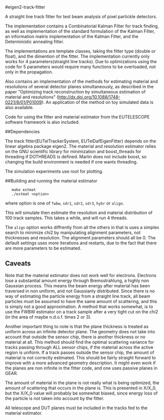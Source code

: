 #eigen2-track-fitter

A straight line track fitter for test beam analysis of pixel partickle detectors.

The implementation contains a Combinatorial Kalman Filter for track finding, as well as implementation of the standard formulation of the Kalman Filter, an information matrix implementation of the Kalman Filter, and the Deterministic annealing filter. 

The implementations are template classes, taking the fitter type (double or float), and the dimention of the fitter. The implementation currently only works for 4 parameters(straight line tracks). Due to optimizations using the code for 5 parameters would require many functions to be overloaded, not only in the propagation. 

Also contains an implementation of the methods for estimating material and resolutions of several detector planes simultaneously, as described in the paper "Optimizing track reconstruction by simultaneous estimation of material and resolutions" (http://dx.doi.org/10.1088/1748-0221/8/01/P01009). An application of the method on toy simulated data is also available.

Code for using the fitter and material estimator from the EUTELESCOPE software framework is also included.

##Dependencies

The track fitter(EUTelTrackerSystem, EUTelDafEigenFitter) depends on the linear algebra package eigen2. The material and resolution estimator relies on the GNU scientific library for minimization and boost_threads for threading if DOTHREADS is defined. Marlin does not include boost, so changing the build environment is needed if one wants threading.

The simulation experiments use root for plotting.

##Building and running the material estimator

	   make estmat
	   ./estmat <option>
where option is one of `fwbw`, `sdr1`, `sdr2`, `sdr3`, `hybr` or `align`.

This will simulate then estimate the resolution and material distribution of 100 track samples. This takes a while, and will run 4 threads.

The `align` option works diffrently from all the others in that is uses a simplex search to minimize chi2 by manipulating alignment parameters, not thicknesses and resolution. The alignment parameters should all be 0. The default settings uses more iterations and restarts, due to the fact that there are more parameters to be estimated.

## Caveats
Note that the material estimator does not work well for electrons. Electrons lose a substantial amount energy through Bremsstrahlung, a highly non Gaussian process. This means the beam energy after material has been traversed in non uniform, and not Gaussianly distributed. Since there is no way of estimating the particle energy from a straight line track, all beam particles must be assumed to have the same amount of scattering, and this is simply not a good approximation. A method that works somewhat, is to use the FWBW estimator on a track sample after a very tight cut on the chi2 (in the area of maybe n.d.o.f. times 2 or 3).

Another important thing to note is that the plane thickness is treated as uniform across an infinite detector plane. The geometry does not take into account that outside the sensor chip, there is another thickness or no material at all. This method should find the optimal scattering variance for tracks passing through ALL sensor chips, if the material across the active region is uniform. If a track passes outside the sensor chip, the amount of material is not correctly estimated. This should be fairly straight forward to improve with a more advanced geometry description. It might even work if the planes are non infinite in the fitter code, and one uses passive planes in GEAR.

The amount of material in the plane is not really what is being optimized, the amount of scattering that occurs in the plane is. This is presented in X/X_0, but the X/X_0 value will probably be somewhat biased, since energy loss of the particle is not taken into account by the fitter.

All telescope and DUT planes must be included in the tracks fed to the material estimator. 